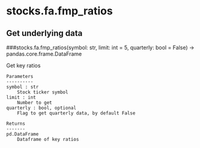 # stocks.fa.fmp_ratios

## Get underlying data 
###stocks.fa.fmp_ratios(symbol: str, limit: int = 5, quarterly: bool = False) -> pandas.core.frame.DataFrame

Get key ratios

    Parameters
    ----------
    symbol : str
        Stock ticker symbol
    limit : int
        Number to get
    quarterly : bool, optional
        Flag to get quarterly data, by default False

    Returns
    -------
    pd.DataFrame
        Dataframe of key ratios
